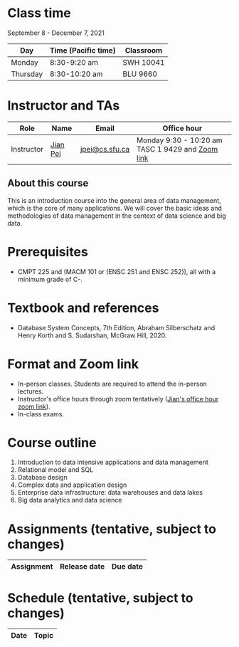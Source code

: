 # Class time
September 8 - December 7, 2021

| Day | Time (Pacific time) | Classroom |
|---|---|---|
| Monday | 8:30-9:20 am | SWH 10041 |
| Thursday | 8:30-10:20 am | BLU 9660 |

# Instructor and TAs

| Role | Name | Email | Office hour |
|---|---|---|---|
| Instructor | [Jian Pei](http://www.cs.sfu.ca/~jpei) | jpei@cs.sfu.ca | Monday 9:30 - 10:20 am TASC 1 9429 and [Zoom link](https://sfu.zoom.us/j/68175691648?pwd=VWp0cTUrZWNWdWVMWHFibHpZZ3RUdz09)|


## About this course

This is an introduction course into the general area of data management, which is the core of many applications. We will cover the basic ideas and methodologies of data management in the context of data science and big data.

# Prerequisites
- CMPT 225 and (MACM 101 or (ENSC 251 and ENSC 252)), all with a minimum grade of C-.

# Textbook and references
- Database System Concepts, 7th Edition, Abraham Silberschatz and Henry Korth and S. Sudarshan, McGraw Hill, 2020.

# Format and Zoom link
- In-person classes.  Students are required to attend the in-person lectures. 
- Instructor's office hours through zoom tentatively ([Jian's office hour zoom link](https://sfu.zoom.us/j/68175691648?pwd=VWp0cTUrZWNWdWVMWHFibHpZZ3RUdz09)).
- In-class exams.

# Course outline
1. Introduction to data intensive applications and data management
2. Relational model and SQL
3. Database design
4. Complex data and application design
5. Enterprise data infrastructure: data warehouses and data lakes
6. Big data analytics and data science

# Assignments (tentative, subject to changes)

| Assignment | Release date | Due date |
|---|---|---|

# Schedule (tentative, subject to changes)

| Date | Topic |
|---|---|
